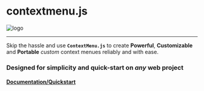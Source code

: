 # contextmenu.js

![logo](https://user-images.githubusercontent.com/65585002/115917664-933e5800-a444-11eb-9f3f-07ccc101222d.PNG)
<hr>

Skip the hassle and use **`ContextMenu.js`** to create **Powerful**, **Customizable** and **Portable** *custom* context menues reliably and with ease.

### Designed for simplicity and quick-start on *any* web project

#### [Documentation/Quickstart](https://github.com/ColonelParrot/contextmenu.js/blob/main/docs/quickstart.md)
